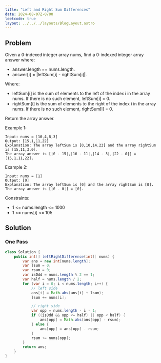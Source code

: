 ```yaml
---
title: "Left and Right Sum Differences"
date: 2024-08-07Z-0700
leetcode: true
layout: ../../../layouts/BlogLayout.astro
---
```


## Problem

Given a 0-indexed integer array nums, find a 0-indexed integer array answer where:

- answer.length == nums.length.
- answer[i] = |leftSum[i] - rightSum[i]|.

Where:

- leftSum[i] is the sum of elements to the left of the index i in the array nums. If there is no such element, leftSum[i] = 0.
- rightSum[i] is the sum of elements to the right of the index i in the array nums. If there is no such element, rightSum[i] = 0.

Return the array answer.

Example 1:

```text
Input: nums = [10,4,8,3]
Output: [15,1,11,22]
Explanation: The array leftSum is [0,10,14,22] and the array rightSum is [15,11,3,0].
The array answer is [|0 - 15|,|10 - 11|,|14 - 3|,|22 - 0|] = [15,1,11,22].
```

Example 2:

```text
Input: nums = [1]
Output: [0]
Explanation: The array leftSum is [0] and the array rightSum is [0].
The array answer is [|0 - 0|] = [0].
```

Constraints:

- 1 <= nums.length <= 1000
- 1 <= nums[i] <= 105

## Solution

### One Pass

```java
class Solution {
    public int[] leftRightDifference(int[] nums) {
        var ans = new int[nums.length];
        var lsum = 0;
        var rsum = 0;
        var isOdd = nums.length % 2 == 1;
        var half = nums.length / 2;
        for (var i = 0; i < nums.length; i++) {
            // left side
            ans[i] = Math.abs(ans[i] + lsum);
            lsum += nums[i];

            // right side
            var opp = nums.length - i - 1;
            if ((isOdd && opp <= half) || opp < half) {
                ans[opp] = Math.abs(ans[opp] - rsum);
            } else {
                ans[opp] = ans[opp] - rsum;
            }
            rsum += nums[opp];
        }
        return ans;
    }
}
```
